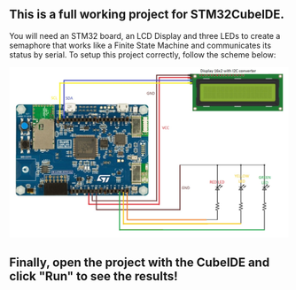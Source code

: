 ## This is a full working project for STM32CubeIDE.
You will need an STM32 board, an LCD Display and three LEDs to create a semaphore that works like a Finite State Machine and communicates its status by serial. 
To setup this project correctly, follow the scheme below:

![](https://github.com/RiccardoMazzi01/FSM_STM32_Lab/blob/main/images/scheme.jpg)

## Finally, open the project with the CubeIDE and click "Run" to see the results!
